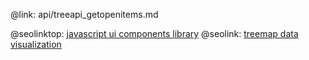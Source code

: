@link: api/treeapi_getopenitems.md

@seolinktop: [javascript ui components library](https://webix.com)
@seolink: [treemap data visualization](https://webix.com/widget/treemap/)